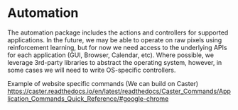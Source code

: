 # Automation

The automation package includes the actions and controllers for supported applications. In the future, we may be able to operate on raw pixels using reinforcement learning, but for now we need access to the underlying APIs for each application (GUI, Browser, Calendar, etc). Where possible, we leverage 3rd-party libraries to abstract the operating system, however, in some cases we will need to write OS-specific controllers.

Example of website specific commands (We can build on Caster)
https://caster.readthedocs.io/en/latest/readthedocs/Caster_Commands/Application_Commands_Quick_Reference/#google-chrome